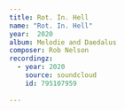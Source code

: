 ```yaml
---
title: Rot. In. Hell
name: "Rot. In. Hell"
year:  2020
album: Melodie and Daedalus
composer: Rob Nelson
recordingz:
  - year: 2020
    source: soundcloud
    id: 795107959
 
---
```






